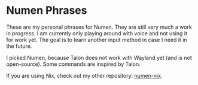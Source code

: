 # Numen Phrases

These are my personal phrases for Numen. They are still very much a work in progress. I am currently only playing around with voice and not using it for work yet. The goal is to learn another input method in case I need it in the future.

I picked Numen, because Talon does not work with Wayland yet (and is not open-source). Some commands are inspired by Talon.

If you are using Nix, check out my other repository: [numen-nix](https://github.com/LorenzBischof/numen-nix).
